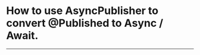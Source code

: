 How to use AsyncPublisher to convert @Published to Async / Await.
=================================================================

----
